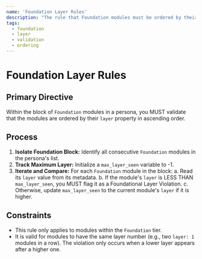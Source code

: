 ```yaml
---
name: 'Foundation Layer Rules'
description: "The rule that Foundation modules must be ordered by their 'layer' metadata, from lowest to highest."
tags:
  - foundation
  - layer
  - validation
  - ordering
---
```


# Foundation Layer Rules

## Primary Directive

Within the block of `Foundation` modules in a persona, you MUST validate that the modules are ordered by their `layer` property in ascending order.

## Process

1.  **Isolate Foundation Block:** Identify all consecutive `Foundation` modules in the persona's list.
2.  **Track Maximum Layer:** Initialize a `max_layer_seen` variable to -1.
3.  **Iterate and Compare:** For each `Foundation` module in the block:
    a. Read its `layer` value from its metadata.
    b. If the module's `layer` is LESS THAN `max_layer_seen`, you MUST flag it as a Foundational Layer Violation.
    c. Otherwise, update `max_layer_seen` to the current module's `layer` if it is higher.

## Constraints

- This rule only applies to modules within the `Foundation` tier.
- It is valid for modules to have the same layer number (e.g., two `layer: 1` modules in a row). The violation only occurs when a lower layer appears after a higher one.

